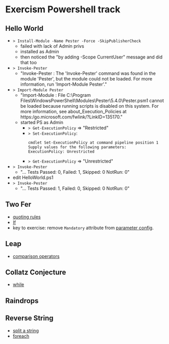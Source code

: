 # Exercism Powershell track

## Hello World

* `> Install-Module -Name Pester -Force -SkipPublisherCheck`
    * failed with lack of Admin privs
    * installed as Admin
    * then noticed the "by adding -Scope CurrentUser" message and did that too
* `> Invoke-Pester`
    * "Invoke-Pester : The 'Invoke-Pester' command was found in the module 'Pester', but the module could not be loaded. For more information, run 'Import-Module Pester'."
* `> Import-Module Pester`
    * "Import-Module : File C:\Program Files\WindowsPowerShell\Modules\Pester\5.4.0\Pester.psm1 cannot be loaded because running scripts is disabled on this system. For more information, see about_Execution_Policies at https:/go.microsoft.com/fwlink/?LinkID=135170."
    * started PS as Admin
        * `> Get-ExecutionPolicy` => "Restricted"
        * `> Set-ExecutionPolicy`:
            ```
            cmdlet Set-ExecutionPolicy at command pipeline position 1
            Supply values for the following parameters:
            ExecutionPolicy: Unrestricted
            ```
        * `> Get-ExecutionPolicy` => "Unrestricted"
* `> Invoke-Pester`
    * "... Tests Passed: 0, Failed: 1, Skipped: 0 NotRun: 0"
* edit HelloWorld.ps1
* `> Invoke-Pester`
    * "... Tests Passed: 1, Failed: 0, Skipped: 0 NotRun: 0"


## Two Fer

* [quoting rules](https://learn.microsoft.com/en-us/powershell/module/microsoft.powershell.core/about/about_quoting_rules?view=powershell-7.3)
* [If](https://learn.microsoft.com/en-us/powershell/module/microsoft.powershell.core/about/about_if?view=powershell-7.3)
* key to exercise: remove `Mandatory` attribute from [parameter config](https://learn.microsoft.com/en-us/powershell/module/microsoft.powershell.core/about/about_functions_advanced_parameters?view=powershell-7.3).

## Leap

* [comparison operators](https://learn.microsoft.com/en-us/powershell/module/microsoft.powershell.core/about/about_comparison_operators?view=powershell-7.3)

## Collatz Conjecture

* [while](https://learn.microsoft.com/en-us/powershell/module/microsoft.powershell.core/about/about_while?view=powershell-7.3)

## Raindrops

## Reverse String

* [split a string](https://learn.microsoft.com/en-us/powershell/module/microsoft.powershell.core/about/about_split?view=powershell-7.3)
* [foreach](https://learn.microsoft.com/en-us/powershell/module/microsoft.powershell.core/about/about_foreach?view=powershell-7.3)
